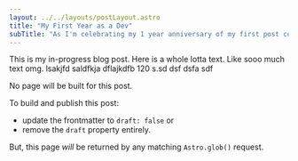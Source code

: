 ```yaml
---
layout: ../../layouts/postLayout.astro
title: "My First Year as a Dev"
subTitle: "As I'm celebrating my 1 year anniversary of my first post college job, join me for some reflections and lessons."
---
```


This is my in-progress blog post. Here is a whole lotta text. Like sooo much text omg. lsakjfd saldfkja dflajkdfb 120 s.sd dsf dsfa sdf

No page will be built for this post.

To build and publish this post:

- update the frontmatter to `draft: false` or
- remove the `draft` property entirely.

But, this page _will_ be returned by any matching `Astro.glob()` request.
